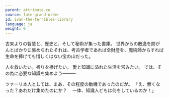 ```yaml
---
parent: attribute.ce
source: fate-grand-order
id: ivan-the-terribles-library
language: ja
weight: 0
---
```


古来よりの智慧と、歴史と、そして秘術が集った書庫。
世界からの散逸を防がんとばかりに集められたそれは、考古学者であれば全財産を、魔術師からすれば生命を捧げても惜しくはない宝の山だった。

人を救いたい。祈りを捧げたい。
愛と知識に溢れた生活を営みたい。
では、その為に必要な知識を集めよう―――

ツァーリ本人としては、まあ、その程度の動機であったのだが。
「え、無くなった？あれだけ集めたのにか？
　一体、知識人どもは何をしているのか！」

